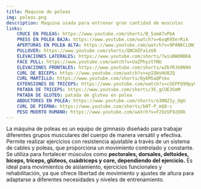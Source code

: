 ```yaml
---
title: Maquina de poleas
img: poleas.png
description: Maquina usada para entrenar gran cantidad de musculos
links:
    CRUCE EN POLEAS: https://www.youtube.com/shorts/B_5amA7vPbA
    PRESS EN POLEA BAJA: https://www.youtube.com/watch?v=6oqK95erRik
    APERTURAS EN POLEA ALTA: https://www.youtube.com/watch?v=9PANKCLOWj0
    PULLOVER: https://www.youtube.com/shorts/QNCHZFa1zU8
    ELEVACIONES LATERALES: https://www.youtube.com/shorts/7wiuBWONBKA
    FACE PULL: https://www.youtube.com/watch?v=UaZPhyztYNU 
    ELEVACIONES FRONTALES: https://www.youtube.com/shorts/wZkYRJm9N94
    CURL DE BICEPS: https://www.youtube.com/watch?v=vpIQHsHU82Q
    CURL MARTILLO: https://www.youtube.com/shorts/Oy6M5aQPsko
    EXTENSIONES DE TRICEPS: https://www.youtube.com/watch?v=cGEPFQ99pyQ
    PATADA DE TRICEPS: https://www.youtube.com/shorts/35_gCUE3SmM
    PATADA DE GLUTEO: patada de gluteo en polea
    ABDUCTORES EN POLEA: https://www.youtube.com/shorts/e3NNZ1y_QgU
    CURL DE PIERNA: https://www.youtube.com/shorts/b0T-P_mQ8-c
    PESO MUERTO RUMANO: https://www.youtube.com/watch?v=F29zUF9zDOk
---
```

La máquina de poleas es un equipo de gimnasio diseñado para trabajar diferentes grupos musculares del cuerpo de manera versátil y efectiva. Permite realizar ejercicios con resistencia ajustable a través de un sistema de cables y poleas, que proporciona un movimiento controlado y constante. Se utiliza para fortalecer músculos como **pectorales, dorsales, deltoides, bíceps, tríceps, glúteos, cuádriceps y core, dependiendo del ejercicio.** Es ideal para movimientos de aislamiento, ejercicios funcionales y rehabilitación, ya que ofrece libertad de movimiento y ajustes de altura para adaptarse a diferentes necesidades y niveles de entrenamiento.